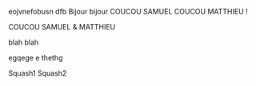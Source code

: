 eojvnefobusn
dfb
Bijour bijour
COUCOU SAMUEL
COUCOU MATTHIEU !


COUCOU SAMUEL & MATTHIEU

blah blah

egqege
e
thethg

Squash1
Squash2
